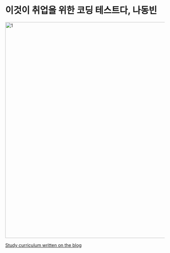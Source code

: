 # 이것이 취업을 위한 코딩 테스트다, 나동빈

<img width="680" alt="1" src="https://user-images.githubusercontent.com/60697742/116173235-2b8b5400-a747-11eb-817c-58fd8269e02b.png">

[Study curriculum written on the blog](https://velog.io/@nezhitsya/series/코딩테스트)